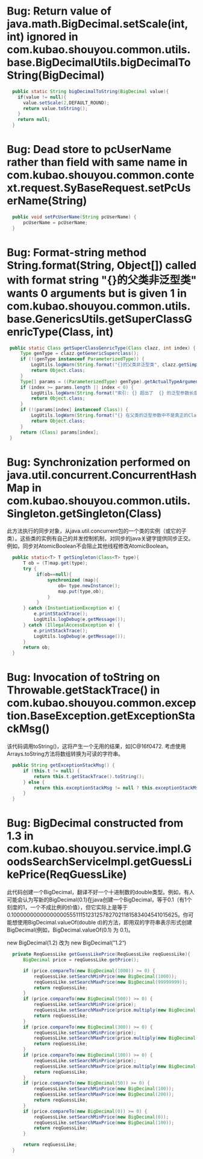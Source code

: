 # Bug: Return value of java.math.BigDecimal.setScale(int, int) ignored in com.kubao.shouyou.common.utils.base.BigDecimalUtils.bigDecimalToString(BigDecimal)

```java
  public static String bigDecimalToString(BigDecimal value){
    if(value != null){
      value.setScale(2,DEFAULT_ROUND);
      return value.toString();
    }
    return null;
  }
```

# Bug: Dead store to pcUserName rather than field with same name in com.kubao.shouyou.common.context.request.SyBaseRequest.setPcUserName(String)

```java
  public void setPcUserName(String pcUserName) {
      pcUserName = pcUserName;
  }
```

# Bug: Format-string method String.format(String, Object[]) called with format string "{}的父类非泛型类" wants 0 arguments but is given 1 in com.kubao.shouyou.common.utils.base.GenericsUtils.getSuperClassGenricType(Class, int)

```java
 public static Class getSuperClassGenricType(Class clazz, int index) {
     Type genType = clazz.getGenericSuperclass();
     if (!(genType instanceof ParameterizedType)) {
         LogUtils.logWarn(String.format("{}的父类非泛型类", clazz.getSimpleName()));
         return Object.class;
     }
     Type[] params = ((ParameterizedType) genType).getActualTypeArguments();
     if (index >= params.length || index < 0) {
         LogUtils.logWarn(String.format("索引: {} 超出了  {} 的泛型参数长度:{}", new Object[]{index, clazz.getSimpleName(), params.length}));
         return Object.class;
     }
     if (!(params[index] instanceof Class)) {
         LogUtils.logWarn(String.format("{} 在父类的泛型参数中不是真正的Class类型", clazz.getSimpleName()));
         return Object.class;
     }
     return (Class) params[index];
 }
```

# Bug: Synchronization performed on java.util.concurrent.ConcurrentHashMap in com.kubao.shouyou.common.utils.Singleton.getSingleton(Class)

此方法执行的同步对象，从java.util.concurrent包的一个类的实例（或它的子类）。这些类的实例有自己的并发控制机制，对同步的java关键字提供同步正交。例如，同步对AtomicBoolean不会阻止其他线程修改AtomicBoolean。

```java
  public static<T> T getSingleton(Class<T> type){
      T ob = (T)map.get(type);
      try {
           if(ob==null){
               synchronized (map){
                   ob= type.newInstance();
                   map.put(type,ob);
               }
           }
      } catch (InstantiationException e) {
          e.printStackTrace();
          LogUtils.logDebug(e.getMessage());
      } catch (IllegalAccessException e) {
          e.printStackTrace();
          LogUtils.logDebug(e.getMessage());
      }
      return ob;
  }
```

# Bug: Invocation of toString on Throwable.getStackTrace() in com.kubao.shouyou.common.exception.BaseException.getExceptionStackMsg()

该代码调用toString()，这将产生一个无用的结果，如[C@16f0472. 考虑使用Arrays.toString方法将数组转换为可读的字符串。

```java
  public String getExceptionStackMsg() {
      if (this.t != null) {
          return this.t.getStackTrace().toString();
      } else {
          return this.exceptionStackMsg != null ? this.exceptionStackMsg : null;
      }
  }
```


# Bug: BigDecimal constructed from 1.3 in com.kubao.shouyou.service.impl.GoodsSearchServiceImpl.getGuessLikePrice(ReqGuessLike)

此代码创建一个BigDecimal，翻译不好一个十进制数的double类型。例如，有人可能会认为写新的BigDecimal(0.1)在java创建一个BigDecimal，等于0.1（有1个刻度的1，一个不成比例的价值），但它实际上是等于0.1000000000000000055511151231257827021181583404541015625。你可能想使用BigDecimal.valueOf(double d)的方法，即用双的字符串表示形式创建BigDecimal(例如，BigDecimal.valueOf(0.1) 为 0.1)。

new BigDecimal(1.2) 改为 new BigDecimal(”1.2“)

```java
  private ReqGuessLike getGuessLikePrice(ReqGuessLike reqGuessLike){
      BigDecimal price = reqGuessLike.getPrice();

      if (price.compareTo(new BigDecimal(1000)) >= 0) {
          reqGuessLike.setSearchMinPrice(new BigDecimal(1000));
          reqGuessLike.setSearchMaxPrice(new BigDecimal(99999999));
          return reqGuessLike;
      }
      if (price.compareTo(new BigDecimal(500)) >= 0) {
          reqGuessLike.setSearchMinPrice(price);
          reqGuessLike.setSearchMaxPrice(price.multiply(new BigDecimal(1.2)));
          return reqGuessLike;
      }
      if (price.compareTo(new BigDecimal(300)) >= 0) {
          reqGuessLike.setSearchMinPrice(price);
          reqGuessLike.setSearchMaxPrice(price.multiply(new BigDecimal(1.3)));
          return reqGuessLike;
      }
      if (price.compareTo(new BigDecimal(100)) >= 0) {
          reqGuessLike.setSearchMinPrice(price);
          reqGuessLike.setSearchMaxPrice(price.multiply(new BigDecimal(1.5)));
          return reqGuessLike;
      }
      if (price.compareTo(new BigDecimal(50)) >= 0) {
          reqGuessLike.setSearchMinPrice(new BigDecimal(100));
          reqGuessLike.setSearchMaxPrice(new BigDecimal(200));
          return reqGuessLike;
      }
      if (price.compareTo(new BigDecimal(0)) >= 0) {
          reqGuessLike.setSearchMinPrice(new BigDecimal(0));
          reqGuessLike.setSearchMaxPrice(new BigDecimal(100));
          return reqGuessLike;
      }

      return reqGuessLike;
  }
```
